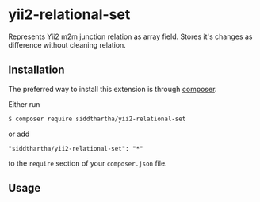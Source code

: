 # yii2-relational-set
Represents Yii2 m2m junction relation as array field. Stores it's changes as difference without cleaning relation.

## Installation

The preferred way to install this extension is through [composer](http://getcomposer.org/download/).

Either run

```bash
$ composer require siddthartha/yii2-relational-set
```

or add

```
"siddthartha/yii2-relational-set": "*"
```

to the `require` section of your `composer.json` file.

## Usage

